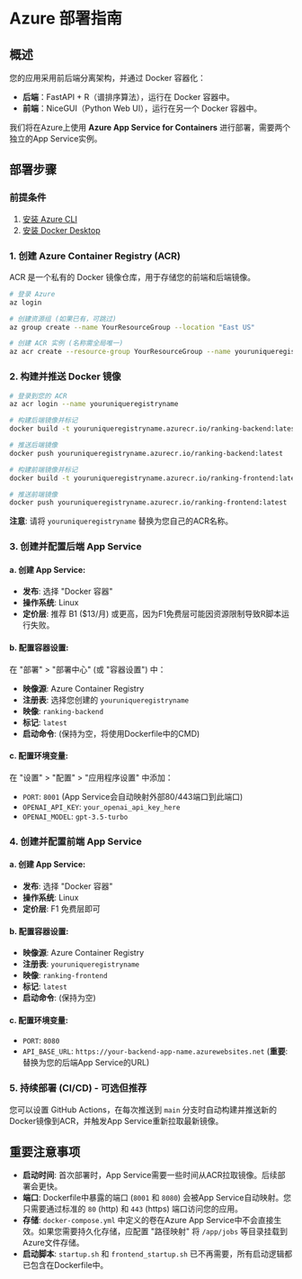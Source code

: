 # Azure 部署指南

## 概述

您的应用采用前后端分离架构，并通过 Docker 容器化：
- **后端**：FastAPI + R（谱排序算法），运行在 Docker 容器中。
- **前端**：NiceGUI（Python Web UI），运行在另一个 Docker 容器中。

我们将在Azure上使用 **Azure App Service for Containers** 进行部署，需要两个独立的App Service实例。

## 部署步骤

### 前提条件
1.  [安装 Azure CLI](https://docs.microsoft.com/en-us/cli/azure/install-azure-cli)
2.  [安装 Docker Desktop](https://www.docker.com/products/docker-desktop)

### 1. 创建 Azure Container Registry (ACR)
ACR 是一个私有的 Docker 镜像仓库，用于存储您的前端和后端镜像。

```bash
# 登录 Azure
az login

# 创建资源组 (如果已有，可跳过)
az group create --name YourResourceGroup --location "East US"

# 创建 ACR 实例 (名称需全局唯一)
az acr create --resource-group YourResourceGroup --name youruniqueregistryname --sku Basic --admin-enabled true
```

### 2. 构建并推送 Docker 镜像

```bash
# 登录到您的 ACR
az acr login --name youruniqueregistryname

# 构建后端镜像并标记
docker build -t youruniqueregistryname.azurecr.io/ranking-backend:latest -f Dockerfile.backend .

# 推送后端镜像
docker push youruniqueregistryname.azurecr.io/ranking-backend:latest

# 构建前端镜像并标记
docker build -t youruniqueregistryname.azurecr.io/ranking-frontend:latest -f Dockerfile.frontend .

# 推送前端镜像
docker push youruniqueregistryname.azurecr.io/ranking-frontend:latest
```
**注意**: 请将 `youruniqueregistryname` 替换为您自己的ACR名称。

### 3. 创建并配置后端 App Service

#### a. 创建 App Service:
- **发布**: 选择 "Docker 容器"
- **操作系统**: Linux
- **定价层**: 推荐 B1 ($13/月) 或更高，因为F1免费层可能因资源限制导致R脚本运行失败。

#### b. 配置容器设置:
在 "部署" > "部署中心" (或 "容器设置") 中：
- **映像源**: Azure Container Registry
- **注册表**: 选择您创建的 `youruniqueregistryname`
- **映像**: `ranking-backend`
- **标记**: `latest`
- **启动命令**: (保持为空，将使用Dockerfile中的CMD)

#### c. 配置环境变量:
在 "设置" > "配置" > "应用程序设置" 中添加：
- `PORT`: `8001` (App Service会自动映射外部80/443端口到此端口)
- `OPENAI_API_KEY`: `your_openai_api_key_here`
- `OPENAI_MODEL`: `gpt-3.5-turbo`

### 4. 创建并配置前端 App Service

#### a. 创建 App Service:
- **发布**: 选择 "Docker 容器"
- **操作系统**: Linux
- **定价层**: F1 免费层即可

#### b. 配置容器设置:
- **映像源**: Azure Container Registry
- **注册表**: `youruniqueregistryname`
- **映像**: `ranking-frontend`
- **标记**: `latest`
- **启动命令**: (保持为空)

#### c. 配置环境变量:
- `PORT`: `8080`
- `API_BASE_URL`: `https://your-backend-app-name.azurewebsites.net` (**重要**: 替换为您的后端App Service的URL)

### 5. 持续部署 (CI/CD) - 可选但推荐
您可以设置 GitHub Actions，在每次推送到 `main` 分支时自动构建并推送新的Docker镜像到ACR，并触发App Service重新拉取最新镜像。

## 重要注意事项

- **启动时间**: 首次部署时，App Service需要一些时间从ACR拉取镜像。后续部署会更快。
- **端口**: Dockerfile中暴露的端口 (`8001` 和 `8080`) 会被App Service自动映射。您只需要通过标准的 `80` (http) 和 `443` (https) 端口访问您的应用。
- **存储**: `docker-compose.yml` 中定义的卷在Azure App Service中不会直接生效。如果您需要持久化存储，应配置 "路径映射" 将 `/app/jobs` 等目录挂载到Azure文件存储。
- **启动脚本**: `startup.sh` 和 `frontend_startup.sh` 已不再需要，所有启动逻辑都已包含在Dockerfile中。
